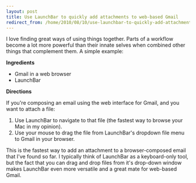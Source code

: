 ```yaml
---
layout: post
title: Use LaunchBar to quickly add attachments to web-based Gmail
redirect_from: /home/2010/08/10/use-launchbar-to-quickly-add-attachments-to-web-based-gmail/index.html
---
```

<p>I love finding great ways of using things together. Parts of a workflow become a lot more powerful than their innate selves when combined other things that complement them.
A simple example:</p>
<p><strong>Ingredients</strong></p>
<ul>
<li>Gmail in a web browser</li>
<li>LaunchBar</li>
</ul>
<p><strong>Directions</strong></p>
<p><strong> </strong>If you're composing an email using the web interface for Gmail, and you want to attach a file:</p>
<ol>
<li>Use LaunchBar to navigate to that file (the fastest way to browse your Mac in my opinion).</li>
<li>Use your mouse to drag the file from LaunchBar's dropdown file menu to Gmail in your browser.</li>
</ol>
<p>This is the fastest way to add an attachment to a browser-composed email that I've found so far. I typically think of LaunchBar as a keyboard-only tool, but the fact that you can drag and drop files from it's drop-down window makes LaunchBar even more versatile and a great mate for web-based Gmail.</p>
